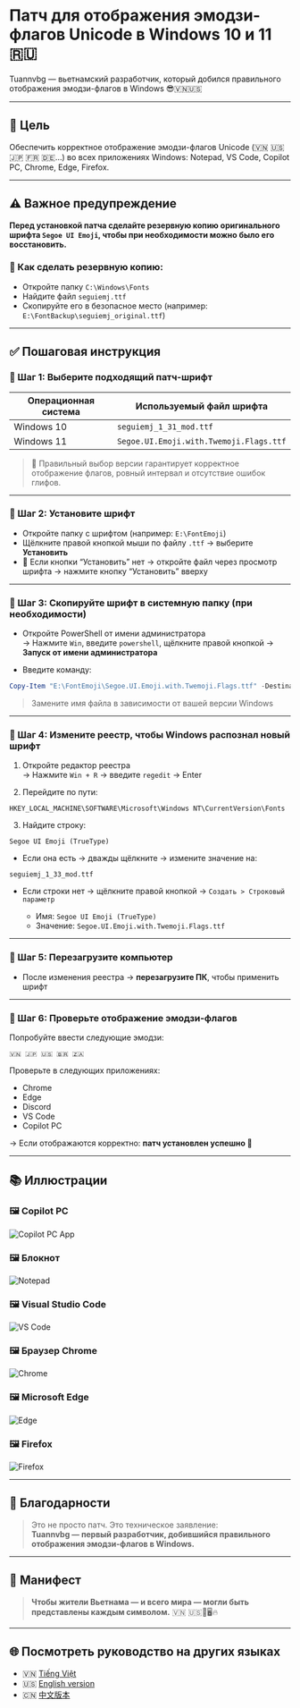 # Патч для отображения эмодзи-флагов Unicode в Windows 10 и 11 🇷🇺

Tuannvbg — вьетнамский разработчик, который добился правильного отображения эмодзи-флагов в Windows 😎🇻🇳🇺🇸

---

## 🎯 Цель

Обеспечить корректное отображение эмодзи-флагов Unicode (🇻🇳 🇺🇸 🇯🇵 🇫🇷 🇩🇪…) во всех приложениях Windows: Notepad, VS Code, Copilot PC, Chrome, Edge, Firefox.

---

## ⚠️ Важное предупреждение

**Перед установкой патча сделайте резервную копию оригинального шрифта `Segoe UI Emoji`, чтобы при необходимости можно было его восстановить.**

### 🔄 Как сделать резервную копию:

- Откройте папку `C:\Windows\Fonts`
- Найдите файл `seguiemj.ttf`
- Скопируйте его в безопасное место (например: `E:\FontBackup\seguiemj_original.ttf`)

---

## ✅ Пошаговая инструкция

### 🔹 Шаг 1: Выберите подходящий патч-шрифт

| Операционная система | Используемый файл шрифта     |
|----------------------|------------------------------|
| Windows 10           | `seguiemj_1_31_mod.ttf`      |
| Windows 11           | `Segoe.UI.Emoji.with.Twemoji.Flags.ttf`      |

> 📌 Правильный выбор версии гарантирует корректное отображение флагов, ровный интервал и отсутствие ошибок глифов.

---

### 🔹 Шаг 2: Установите шрифт

- Откройте папку с шрифтом (например: `E:\FontEmoji`)
- Щёлкните правой кнопкой мыши по файлу `.ttf` → выберите **Установить**
- 📌 Если кнопки “Установить” нет → откройте файл через просмотр шрифта → нажмите кнопку “Установить” вверху

---

### 🔹 Шаг 3: Скопируйте шрифт в системную папку (при необходимости)

- Откройте PowerShell от имени администратора  
  → Нажмите `Win`, введите `powershell`, щёлкните правой кнопкой → **Запуск от имени администратора**

- Введите команду:

```powershell
Copy-Item "E:\FontEmoji\Segoe.UI.Emoji.with.Twemoji.Flags.ttf" -Destination "$env:windir\Fonts" -Force
```

> Замените имя файла в зависимости от вашей версии Windows

---

### 🔹 Шаг 4: Измените реестр, чтобы Windows распознал новый шрифт

1. Откройте редактор реестра  
   → Нажмите `Win + R` → введите `regedit` → Enter

2. Перейдите по пути:

```
HKEY_LOCAL_MACHINE\SOFTWARE\Microsoft\Windows NT\CurrentVersion\Fonts
```

3. Найдите строку:

```
Segoe UI Emoji (TrueType)
```

- Если она есть → дважды щёлкните → измените значение на:

```
seguiemj_1_33_mod.ttf
```

- Если строки нет → щёлкните правой кнопкой → `Создать > Строковый параметр`

  - Имя: `Segoe UI Emoji (TrueType)`  
  - Значение: `Segoe.UI.Emoji.with.Twemoji.Flags.ttf`

---

### 🔹 Шаг 5: Перезагрузите компьютер

- После изменения реестра → **перезагрузите ПК**, чтобы применить шрифт

---

### 🔹 Шаг 6: Проверьте отображение эмодзи-флагов

Попробуйте ввести следующие эмодзи:

```
🇻🇳 🇯🇵 🇺🇸 🇧🇷 🇿🇦
```

Проверьте в следующих приложениях:

- Chrome
- Edge
- Discord
- VS Code
- Copilot PC

→ Если отображаются корректно: **патч установлен успешно 🎉**

---

## 📚 Иллюстрации

### 🖼️ Copilot PC
![Copilot PC App](../screenshots/Copilot.PC.app.Windows11.Screenshot.2025-09-21.103357.jpg)

### 🖼️ Блокнот
![Notepad](../screenshots/Notepad.Screenshot.2025-09-21.103618.jpg)

### 🖼️ Visual Studio Code
![VS Code](../screenshots/VSC2.Screenshot.2025-09-21.104033.jpg)

### 🖼️ Браузер Chrome
![Chrome](../screenshots/Chrome.Browser.Show.Screenshot.2025-09-21.111129.jpg)

### 🖼️ Microsoft Edge
![Edge](../screenshots/Edge.Browser.Show.Screenshot.2025-09-21.111408.jpg)

### 🖼️ Firefox
![Firefox](../screenshots/Firefox.Browser.Screenshot.2025-09-21.183410.jpg)

---

## 🙌 Благодарности

> Это не просто патч. Это техническое заявление:  
> **Tuannvbg — первый разработчик, добившийся правильного отображения эмодзи-флагов в Windows.**

---

## 💬 Манифест

> **Чтобы жители Вьетнама — и всего мира — могли быть представлены каждым символом.** 🇻🇳 🇺🇸💬🖥️🔥

---

## 🌐 Посмотреть руководство на других языках

- 🇻🇳 [Tiếng Việt](windows.vi.md)
- 🇺🇸 [English version](windows.en.md)
- 🇨🇳 [中文版本](windows.zh.md)
